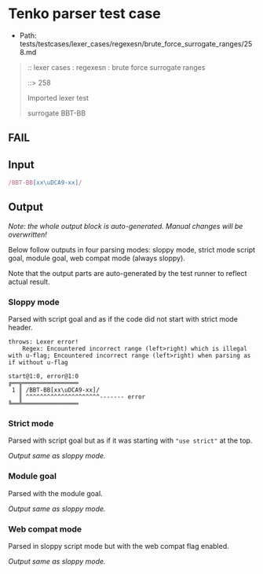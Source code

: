 # Tenko parser test case

- Path: tests/testcases/lexer_cases/regexesn/brute_force_surrogate_ranges/258.md

> :: lexer cases : regexesn : brute force surrogate ranges
>
> ::> 258
>
> Imported lexer test
>
> surrogate BBT-BB

## FAIL

## Input

`````js
/BBT-BB[xx\uDCA9-xx]/
`````

## Output

_Note: the whole output block is auto-generated. Manual changes will be overwritten!_

Below follow outputs in four parsing modes: sloppy mode, strict mode script goal, module goal, web compat mode (always sloppy).

Note that the output parts are auto-generated by the test runner to reflect actual result.

### Sloppy mode

Parsed with script goal and as if the code did not start with strict mode header.

`````
throws: Lexer error!
    Regex: Encountered incorrect range (left>right) which is illegal with u-flag; Encountered incorrect range (left>right) when parsing as if without u-flag

start@1:0, error@1:0
╔══╦════════════════
 1 ║ /BBT-BB[xx\uDCA9-xx]/
   ║ ^^^^^^^^^^^^^^^^^^^^^------- error
╚══╩════════════════

`````

### Strict mode

Parsed with script goal but as if it was starting with `"use strict"` at the top.

_Output same as sloppy mode._

### Module goal

Parsed with the module goal.

_Output same as sloppy mode._

### Web compat mode

Parsed in sloppy script mode but with the web compat flag enabled.

_Output same as sloppy mode._
